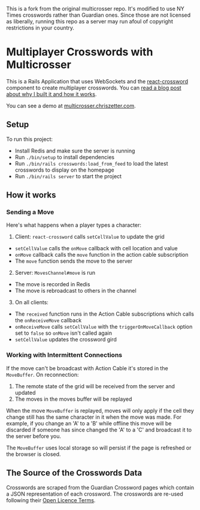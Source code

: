 This is a fork from the original multicrosser repo. It's modified to use NY Times crosswords rather than Guardian ones. Since those are not licensed as liberally, running this repo as a server may run afoul of copyright restrictions in your country.

# Multiplayer Crosswords with Multicrosser

This is a Rails Application that uses WebSockets and the [react-crossword](https://github.com/zetter/react-crossword) component to create multiplayer crosswords. You can [read a blog post about why I built it and how it works](https://chriszetter.com/blog/2018/12/02/multiplayer-crosswords/).

You can see a demo at [multicrosser.chriszetter.com](https://multicrosser.chriszetter.com).

## Setup

To run this project:
+ Install Redis and make sure the server is running
+ Run `./bin/setup` to install dependencies
+ Run `./bin/rails crosswords:load_from_feed` to load the latest crosswords to display on the homepage
+ Run `./bin/rails server` to start the project

## How it works

### Sending a Move

Here's what happens when a player types a character:

1. Client: `react-crossword` calls `setCellValue` to update the grid
  * `setCellValue` calls the `onMove` callback with cell location and value
  * `onMove` callback calls the `move` function in the action cable subscription
  * The `move` function sends the move to the server
2. Server: `MovesChannel#move` is run
  * The move is recorded in Redis
  * The move is rebroadcast to others in the channel
3. On all clients:
  * The `received` function runs in the Action Cable subscriptions which calls the `onReceiveMove` callback
  * `onReceiveMove` calls `setCellValue` with the `triggerOnMoveCallback` option set to `false` so `onMove` isn't called again
  * `setCellValue` updates the crossword gird

### Working with Intermittent Connections

If the move can't be broadcast with Action Cable it's stored in the `MoveBuffer`. On reconnection:

1. The remote state of the grid will be received from the server and updated
2. The moves in the moves buffer will be replayed

When the move `MoveBuffer` is replayed, moves will only apply if the cell they change still has the same character in it when the move was made. For example, if you change an 'A' to a 'B' while offline this move will be discarded if someone has since changed the 'A' to a 'C' and broadcast it to the server before you.

The `MoveBuffer` uses local storage so will persist if the page is refreshed or the browser is closed.

## The Source of the Crosswords Data

Crosswords are scraped from the Guardian Crossword pages which contain a JSON representation of each crossword. The crosswords are re-used following their [Open Licence Terms](https://syndication.theguardian.com/open-licence-terms/).
